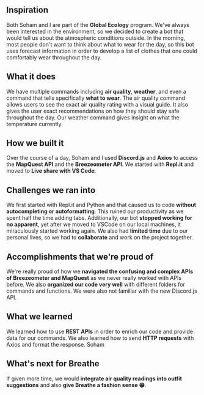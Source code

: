 ## Inspiration
Both Soham and I are part of the **Global Ecology** program. We've always been interested in the environment, so we decided to create a bot that would tell us about the atmospheric conditions outside. In the morning, most people don't want to think about what to wear for the day, so this bot uses forecast information in order to develop a list of clothes that one could comfortably wear throughout the day.

## What it does
We have multiple commands including **air quality**, **weather**, and even a command that tells specifically **what to wear**. The air quality command allows users to see the exact air quality rating with a visual guide. It also gives the user exact recommendations on how they should stay safe throughout the day. Our weather command gives insight on what the temperature currently 


## How we built it
Over the course of a day, Soham and I used **Discord.js** and **Axios** to access the **MapQuest API** and the **Breezeometer API**. We started with **Repl.it** and moved to **Live share with VS Code**.

## Challenges we ran into
We first started with Repl.it and Python and that caused us to code **without autocompleting or autoformatting**. This ruined our productivity as we spent half the time adding tabs. Additionally, our bot **stopped working for no apparent**, yet after we moved to VSCode on our local machines, it miraculously started working again. We also had **limited time** due to our personal lives, so we had to **collaborate** and work on the project together.

## Accomplishments that we're proud of
We're really proud of how we **navigated the confusing and complex APIs of Breezeometer and MapQuest** as we never really worked with APIs before. We also **organized our code very well** with different folders for commands and functions. We were also not familiar with the new Discord.js API.

## What we learned
We learned how to use **REST APIs** in order to enrich our code and provide data for our commands. We also learned how to send **HTTP requests** with Axios and format the response. Soham 

## What's next for Breathe
If given more time, we would **integrate air quality readings into outfit suggestions** and also **give Breathe a fashion sense 😁**.
